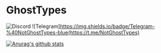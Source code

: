 # GhostTypes
![Discord](https://img.shields.io/badge/Discord-NotGhostTypes%230872-blue)
![Telegram]https://img.shields.io/badge/Telegram-%40NotGhostTypes-blue(https://t.me/NotGhostTypes)

[![Anurag's github stats](https://github-readme-stats.vercel.app/api?username=GhostTypes&show_icons=true&theme=dracula)](https://github.com/anuraghazra/github-readme-stats)

